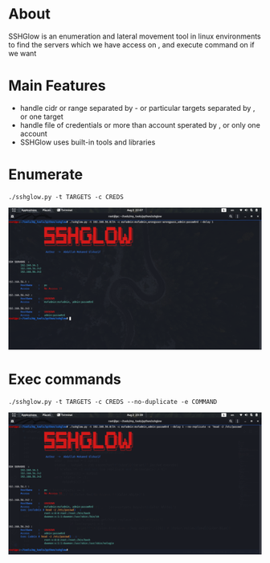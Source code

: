 # About
SSHGlow is an enumeration and lateral movement tool in linux environments to find the servers which
we have access on , and execute command on if we want 

# Main Features
- handle cidr or range separated by - or particular targets separated by , or one target
- handle file of credentials or more than account sperated by , or only one account
- SSHGlow uses built-in tools and libraries 

# Enumerate
```
./sshglow.py -t TARGETS -c CREDS
```

![](./preview1.png)

# Exec commands
```
./sshglow.py -t TARGETS -c CREDS --no-duplicate -e COMMAND
```

![](./preview2.png)


